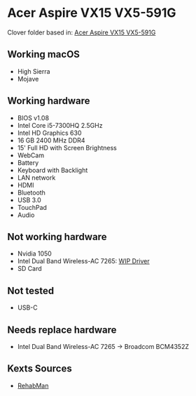 # Acer Aspire VX15 VX5-591G
Clover folder based in: [Acer Aspire VX15 VX5-591G](https://www.tonymacx86.com/threads/wip-acer-aspire-vx15-vx5-591g.235420/)

## Working macOS
* High Sierra
* Mojave

## Working hardware
* BIOS v1.08
* Intel Core i5-7300HQ 2.5GHz
* Intel HD Graphics 630
* 16 GB 2400 MHz DDR4
* 15' Full HD with Screen Brightness
* WebCam
* Battery
* Keyboard with Backlight
* LAN network
* HDMI
* Bluetooth
* USB 3.0
* TouchPad
* Audio

## Not working hardware
* Nvidia 1050
* Intel Dual Band Wireless-AC 7265: [WIP Driver](https://github.com/timkoers/AppleIntelWiFiMVM)
* SD Card

## Not tested
* USB-C

## Needs replace hardware
* Intel Dual Band Wireless-AC 7265 -> Broadcom BCM4352Z

## Kexts Sources
* [RehabMan](https://github.com/RehabMan?tab=repositories)
